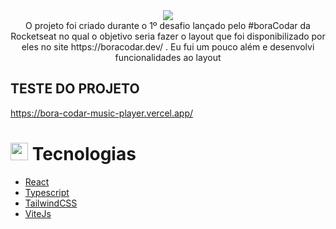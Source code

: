 <div align="center">

  <img src="https://user-images.githubusercontent.com/53402199/211436436-57de8d32-ecca-4d63-95db-ab7f70613dfb.png" />
 </div>
 <div align="center">
O projeto foi criado durante o 1º desafio lançado pelo #boraCodar da Rocketseat no qual o objetivo seria fazer o layout que foi disponibilizado por eles no site https://boracodar.dev/ . Eu fui um pouco além e desenvolvi funcionalidades ao layout
</div>

## TESTE DO PROJETO
https://bora-codar-music-player.vercel.app/
  
## <h1><img src="https://github.githubassets.com/images/icons/emoji/unicode/1f4bb.png" width="28px"/> Tecnologias</h1>

<ul>
 <li>
  <a href="https://reactjs.org/" rel="nofollow"> React </a>
 </li>
 <li>
  <a href="https://www.typescriptlang.org/" rel="nofollow"> Typescript </a>
 </li>
 <li>
  <a href="https://tailwindcss.com/" rel="nofollow"> TailwindCSS </a>
 </li>
 <li>
  <a href="https://vitejs.dev/" rel="nofollow"> ViteJs </a>
 </li>
</ul>

